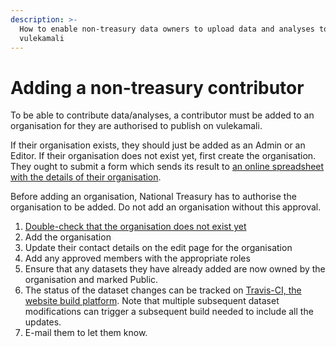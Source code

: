 ```yaml
---
description: >-
  How to enable non-treasury data owners to upload data and analyses to
  vulekamali
---
```


# Adding a non-treasury contributor

To be able to contribute data/analyses, a contributor must be added to an organisation for they are authorised to publish on vulekamali.

If their organisation exists, they should just be added as an Admin or an Editor. If their organisation does not exist yet, first create the organisation. They ought to submit a form which sends its result to [an online spreadsheet with the details of their organisation](https://docs.google.com/spreadsheets/d/1VQmoAQVf4rskF48JXmY1OIEnBj4QMholLQ-wNPp0tbw/edit#gid=246380462).

Before adding an organisation, National Treasury has to authorise the organisation to be added. Do not add an organisation without this approval.

1. [Double-check that the organisation does not exist yet](https://data.vulekamali.gov.za/organization)
2. Add the organisation
3. Update their contact details on the edit page for the organisation
4. Add any approved members with the appropriate roles
5. Ensure that any datasets they have already added are now owned by the organisation and marked Public.
6. The status of the dataset changes can be tracked on [Travis-CI, ](https://travis-ci.org/OpenUpSA/static-budget-portal/builds)[the website build platform](https://travis-ci.org/OpenUpSA/static-budget-portal/builds). Note that multiple subsequent dataset modifications can trigger a subsequent build needed to include all the updates.
7. E-mail them to let them know.

